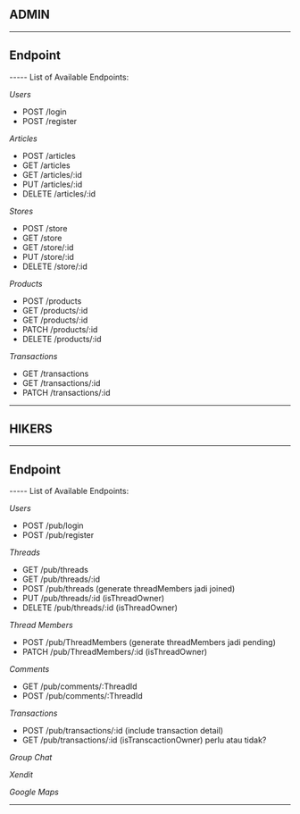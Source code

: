 ## ADMIN

***

## Endpoint

----- List of Available Endpoints:

  *Users*

 - POST /login
 - POST /register

 *Articles*

 - POST /articles
 - GET /articles
 - GET /articles/:id
 - PUT /articles/:id
 - DELETE /articles/:id

 *Stores*

 - POST /store
 - GET /store
 - GET /store/:id
 - PUT /store/:id
 - DELETE /store/:id

 *Products*

 - POST /products
 - GET /products/:id
 - GET /products/:id
 - PATCH /products/:id
 - DELETE /products/:id

 *Transactions*
 - GET /transactions
 - GET /transactions/:id
 - PATCH /transactions/:id

***

## HIKERS

***

## Endpoint

----- List of Available Endpoints:

  *Users*

 - POST /pub/login
 - POST /pub/register

 *Threads*

 - GET /pub/threads
 - GET /pub/threads/:id
 - POST /pub/threads (generate threadMembers jadi joined)
 - PUT /pub/threads/:id (isThreadOwner)
 - DELETE /pub/threads/:id (isThreadOwner)


 *Thread Members*

  - POST /pub/ThreadMembers (generate threadMembers jadi pending)
  - PATCH /pub/ThreadMembers/:id (isThreadOwner)

 *Comments*

 - GET /pub/comments/:ThreadId
 - POST /pub/comments/:ThreadId

 *Transactions*

 - POST /pub/transactions/:id (include transaction detail)
 - GET /pub/transactions/:id (isTranscactionOwner) perlu atau tidak?

 *Group Chat*

 *Xendit*

 *Google Maps*
 
***



